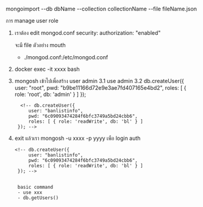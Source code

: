 mongoimport --db dbName --collection collectionName --file fileName.json


การ manage user role
1. เราต้อง edit mongod.conf
    security:
        authorization: "enabled"
    
    จะมี file ตัวอย่าง
    mouth 
    - ./mongod.conf:/etc/mongod.conf

2. docker exec -it xxxx bash
3. mongosh เข้าไปเพื่อสร้าง user admin 
   3.1  use admin
   3.2  db.createUser({
            user: "root",
            pwd: "b9be11166d72e9e3ae7fd407165e4bd2",
            roles: [ { role: 'root', db: 'admin' } ]
        });

         <!-- db.createUser({
            user: "banlistinfo",
            pwd: "6c09093474284f6bfc3749a5bd24cbb6",
            roles: [ { role: 'readWrite', db: 'bl' } ]
        }); -->

4. exit แล้วเรา mongosh -u xxxx -p yyyy เพือ login auth


       <!-- db.createUser({
            user: "banlistinfo",
            pwd: "6c09093474284f6bfc3749a5bd24cbb6",
            roles: [ { role: 'readWrite', db: 'bl' } ]
        }); -->


        basic command
        - use xxx 
        - db.getUsers()


